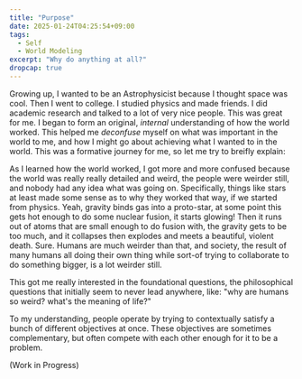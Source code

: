 ```yaml
---
title: "Purpose"
date: 2025-01-24T04:25:54+09:00
tags:
  - Self
  - World Modeling
excerpt: "Why do anything at all?"
dropcap: true
---
```


Growing up, I wanted to be an Astrophysicist because I thought space was cool.
Then I went to college. I studied physics and made friends. I did academic research and talked to a lot of very nice people. This was great for me. I began to form an original, *internal* understanding of how the world worked. This helped me *deconfuse* myself on what was important in the world to me, and how I might go about achieving what I wanted to in the world. This was a formative journey for me, so let me try to breifly explain:

As I learned how the world worked, I got more and more confused because the world was really really detailed and weird, the people were weirder still, and nobody had any idea what was going on. Specifically, things like stars at least made some sense as to why they worked that way, if we started from physics. Yeah, gravity binds gas into a proto-star, at some point this gets hot enough to do some nuclear fusion, it starts glowing! Then it runs out of atoms that are small enough to do fusion with, the gravity gets to be too much, and it collapses then explodes and meets a beautiful, violent death. Sure. Humans are much weirder than that, and society, the result of many humans all doing their own thing while sort-of trying to collaborate to do something bigger, is a lot weirder still.

This got me really interested in the foundational questions, the philosophical questions that initially seem to never lead anywhere, like: "why are humans so weird? what's the meaning of life?"

To my understanding, people operate by trying to contextually satisfy a bunch of different objectives at once. These objectives are sometimes complementary, but often compete with each other enough for it to be a problem. 

(Work in Progress)